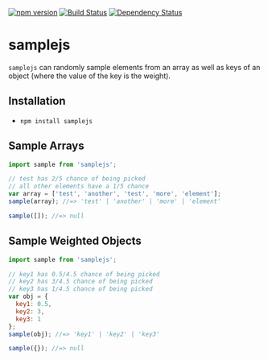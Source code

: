 [![npm version](https://badge.fury.io/js/samplejs.svg)](http://badge.fury.io/js/samplejs)
[![Build Status](https://secure.travis-ci.org/jdlehman/samplejs.svg?branch=master)](http://travis-ci.org/jdlehman/samplejs)
[![Dependency Status](https://david-dm.org/jdlehman/samplejs.svg)](https://david-dm.org/jdlehman/samplejs)

# samplejs

`samplejs` can randomly sample elements from an array as well as keys of an object (where the value of the key is the weight).

## Installation

- `npm install samplejs`

## Sample Arrays

```js
import sample from 'samplejs';

// test has 2/5 chance of being picked
// all other elements have a 1/5 chance
var array = ['test', 'another', 'test', 'more', 'element'];
sample(array); //=> 'test' | 'another' | 'more' | 'element'

sample([]); //=> null
```

## Sample Weighted Objects

```js
import sample from 'samplejs';

// key1 has 0.5/4.5 chance of being picked
// key2 has 3/4.5 chance of being picked
// key3 has 1/4.5 chance of being picked
var obj = {
  key1: 0.5,
  key2: 3,
  key3: 1
};
sample(obj); //=> 'key1' | 'key2' | 'key3'

sample({}); //=> null
```
